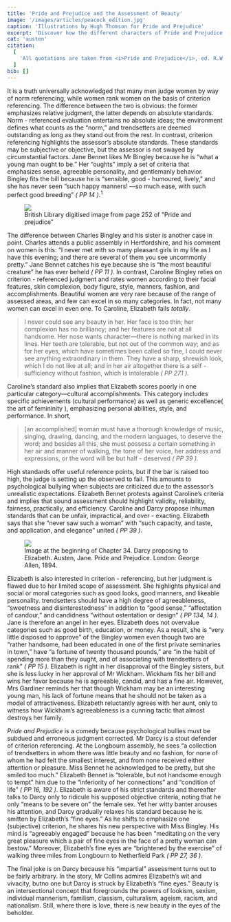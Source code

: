 ```yaml
---
title: 'Pride and Prejudice and the Assessment of Beauty'
image: '/images/articles/peacock_edition.jpg'
caption: 'Illustrations by Hugh Thomson for Pride and Prejudice'
excerpt: 'Discover how the different characters of Pride and Prejudice view beauty'
cat: 'austen'
citation:
  [
    'All quotations are taken from <i>Pride and Prejudice</i>, ed. R.W. Chapman (New York: Oxford University Press, 1988).',
  ]
bib: []
---
```


<!-- @format -->

It is a truth universally acknowledged that many men judge women by way of norm referencing, while women rank women on the basis of criterion referencing. The difference between the two is obvious: the former emphasizes relative judgment, the latter depends on absolute standards. Norm - referenced evaluation entertains no absolute ideas; the environment defines what counts as the “norm,” and trendsetters are deemed outstanding as long as they stand out from the rest. In contrast, criterion referencing highlights the assessor’s absolute standards. These standards may be subjective or objective, but the assessor is not swayed by circumstantial factors. Jane Bennet likes Mr Bingley because he is “what a young man ought to be.” Her “oughts” imply a set of criteria that emphasizes sense, agreeable personality, and gentlemanly behavior. Bingley fits the bill because he is “sensible, good - humoured, lively,” and she has never seen “such happy manners! —so much ease, with such perfect good breeding” _( PP 14 )_.<sup>1</sup>

<figure  className="fig-align-right">
  <img src="/images/articles/ppBennetBingley.jpg" />
  <figcaption>British Library digitised image from page 252 of "Pride and prejudice"</figcaption>
</figure>

The difference between Charles Bingley and his sister is another case in point. Charles attends a public assembly in Hertfordshire, and his comment on women is this: “I never met with so many pleasant girls in my life as I have this evening; and there are several of them you see uncommonly pretty.” Jane Bennet catches his eye because she is “the most beautiful creature” he has ever beheld _( PP 11 )_. In contrast, Caroline Bingley relies on criterion - referenced judgment and rates women according to their facial features, skin complexion, body figure, style, manners, fashion, and accomplishments. Beautiful women are very rare because of the range of assessed areas, and few can excel in so many categories. In fact, not many women can excel in even one. To Caroline, Elizabeth fails _totally_.

> I never could see any beauty in her. Her face is too thin; her complexion has no brilliancy; and her features are not at all handsome. Her nose wants character—there is nothing marked in its lines. Her teeth are tolerable, but not out of the common way; and as for her eyes, which have sometimes been called so fine, I could never see anything extraordinary in them. They have a sharp, shrewish look, which I do not like at all; and in her air altogether there is a self - sufficiency without fashion, which is intolerable _( PP 271 )._

Caroline’s standard also implies that Elizabeth scores poorly in one particular category—cultural accomplishments. This category includes specific achievements (cultural performance) as well as generic excellence( the art of femininity ), emphasizing personal abilities, style, and performance. In short,

> [an accomplished] woman must have a thorough knowledge of music, singing, drawing, dancing, and the modern languages, to deserve the word; and besides all this, she must possess a certain something in her air and manner of walking, the tone of her voice, her address and expressions, or the word will be but half - deserved _( PP 39 )._

High standards offer useful reference points, but if the bar is raised too high, the judge is setting up the observed to fail. This amounts to psychological bullying when subjects are criticized due to the assessor’s unrealistic expectations. Elizabeth Bennet protests against Caroline’s criteria and implies that sound assessment should highlight validity, reliability, fairness, practically, and efficiency. Caroline and Darcy propose inhuman standards that can be unfair, impractical, and over - exacting. Elizabeth says that she “never saw such a woman” with “such capacity, and taste, and application, and elegance” united _( PP 39 )_.

<figure  className="fig-align-right">
  <img src="/images/articles/darcy.jpg" />
  <figcaption>Image at the beginning of Chapter 34. Darcy proposing to Elizabeth. Austen, Jane. Pride and Prejudice. London: George Allen, 1894.</figcaption>
</figure>

Elizabeth is also interested in criterion - referencing, but her judgment is flawed due to her limited scope of assessment. She highlights physical and social or moral categories such as good looks, good manners, and likeable personality. trendsetters should have a high degree of agreeableness, “sweetness and disinterestedness” in addition to “good sense,” “affectation of candour,” and candidness “without ostentation or design” _( PP 134, 14 )_. Jane is therefore an angel in her eyes. Elizabeth does not overvalue categories such as good birth, education, or money. As a result, she is “very little disposed to approve” of the Bingley women even though two are “rather handsome, had been educated in one of the first private seminaries in town,” have “a fortune of twenty thousand pounds,” are “in the habit of spending more than they ought, and of associating with trendsetters of rank” _( PP 15 )_. Elizabeth is right in her disapproval of the Bingley sisters, but she is less lucky in her approval of Mr Wickham. Wickham fits her bill and wins her favor because he is agreeable, candid, and has a fine air. However, Mrs Gardiner reminds her that though Wickham may be an interesting young man, his lack of fortune means that he should not be taken as a model of attractiveness. Elizabeth reluctantly agrees with her aunt, only to witness how Wickham’s agreeableness is a cunning tactic that almost destroys her family.

_Pride and Prejudice_ is a comedy because psychological bullies must be subdued and erroneous judgment corrected. Mr Darcy is a stout defender of criterion referencing. At the Longbourn assembly, he sees “a collection of trendsetters in whom there was little beauty and no fashion, for none of whom he had felt the smallest interest, and from none received either attention or pleasure. Miss Bennet he acknowledged to be pretty, but she smiled too much.” Elizabeth Bennet is “tolerable, but not handsome enough to tempt” him due to the “inferiority of her connections” and “condition of life” _( PP 16, 192 )_. Elizabeth is aware of his strict standards and thereafter talks to Darcy only to ridicule his supposed objective criteria, noting that he only “means to be severe on” the female sex. Yet her witty banter arouses his attention, and Darcy gradually relaxes his standard because he is smitten by Elizabeth’s “fine eyes.” As he shifts to emphasize one (subjective) criterion, he shares his new perspective with Miss Bingley. His mind is “agreeably engaged” because he has been “meditating on the very great pleasure which a pair of fine eyes in the face of a pretty woman can bestow.” Moreover, Elizabeth’s fine eyes are “brightened by the exercise” of walking three miles from Longbourn to Netherfield Park _( PP 27, 36 )_.

The final joke is on Darcy because his “impartial” assessment turns out to be fairly arbitrary. In the story, Mr Collins admires Elizabeth’s wit and vivacity, butno one but Darcy is struck by Elizabeth’s “fine eyes.” Beauty is an intersectional concept that foregrounds the powers of lookism, sexism, individual mannerism, familism, classism, culturalism, ageism, racism, and nationalism. Still, where there is love, there is new beauty in the eyes of the beholder.
